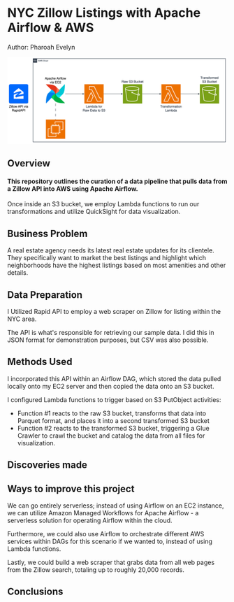 # NYC Zillow Listings with Apache Airflow & AWS

Author: Pharoah Evelyn

<p align="center">
    <img src="https://github.com/Pharoah0/NYC-Zillow-Listings-with-Apache-Airflow-AWS/blob/main/images/Zillow_data.png" />
</p>

## Overview

#### This repository outlines the curation of a data pipeline that pulls data from a Zillow API into AWS using Apache Airflow.

Once inside an S3 bucket, we employ Lambda functions to run our transformations and utilize QuickSight for data visualization.

## Business Problem

A real estate agency needs its latest real estate updates for its clientele. They specifically want to market the best listings and highlight which neighborhoods have the highest listings based on most amenities and other details.

## Data Preparation

I Utilized Rapid API to employ a web scraper on Zillow for listing within the NYC area.

The API is what's responsible for retrieving our sample data. I did this in JSON format for demonstration purposes, but CSV was also possible.

## Methods Used

I incorporated this API within an Airflow DAG, which stored the data pulled locally onto my EC2 server and then copied the data onto an S3 bucket.

I configured Lambda functions to trigger based on S3 PutObject activities:

- Function #1 reacts to the raw S3 bucket, transforms that data into Parquet format, and places it into a second transformed S3 bucket
- Function #2 reacts to the transformed S3 bucket, triggering a Glue Crawler to crawl the bucket and catalog the data from all files for visualization.

## Discoveries made

## Ways to improve this project

We can go entirely serverless; instead of using Airflow on an EC2 instance, we can utilize Amazon Managed Workflows for Apache Airflow - a serverless solution for operating Airflow within the cloud.

Furthermore, we could also use Airflow to orchestrate different AWS services within DAGs for this scenario if we wanted to, instead of using Lambda functions.

Lastly, we could build a web scraper that grabs data from all web pages from the Zillow search, totaling up to roughly 20,000 records.

## Conclusions
